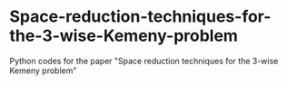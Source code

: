 # Space-reduction-techniques-for-the-3-wise-Kemeny-problem
Python codes for the paper "Space reduction techniques for the 3-wise Kemeny problem" 
